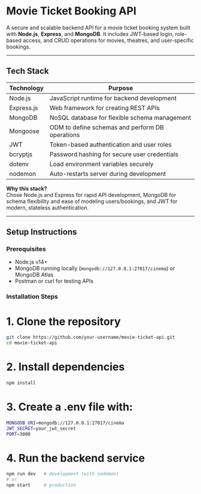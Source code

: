 # Movie Ticket Booking API

A secure and scalable backend API for a movie ticket booking system built with **Node.js**, **Express**, and **MongoDB**. It includes JWT-based login, role-based access, and CRUD operations for movies, theatres, and user-specific bookings.

---

## Tech Stack

| Technology   | Purpose                                           |
|--------------|---------------------------------------------------|
| Node.js      | JavaScript runtime for backend development        |
| Express.js   | Web framework for creating REST APIs              |
| MongoDB      | NoSQL database for flexible schema management     |
| Mongoose     | ODM to define schemas and perform DB operations   |
| JWT          | Token-based authentication and user roles         |
| bcryptjs     | Password hashing for secure user credentials      |
| dotenv       | Load environment variables securely               |
| nodemon      | Auto-restarts server during development           |

**Why this stack?**  
Chose Node.js and Express for rapid API development, MongoDB for schema flexibility and ease of modeling users/bookings, and JWT for modern, stateless authentication.

---

## Setup Instructions

### Prerequisites

- Node.js v14+
- MongoDB running locally (`mongodb://127.0.0.1:27017/cinema`) or MongoDB Atlas
- Postman or curl for testing APIs

###  Installation Steps

# 1. Clone the repository
```bash
git clone https://github.com/your-username/movie-ticket-api.git
cd movie-ticket-api
```

# 2. Install dependencies
```bash
npm install
```

# 3. Create a .env file with:
```bash
MONGODB_URI=mongodb://127.0.0.1:27017/cinema
JWT_SECRET=your_jwt_secret
PORT=3000
```
# 4. Run the backend service

```bash
npm run dev   # development (with nodemon)
# or
npm start     # production
```
